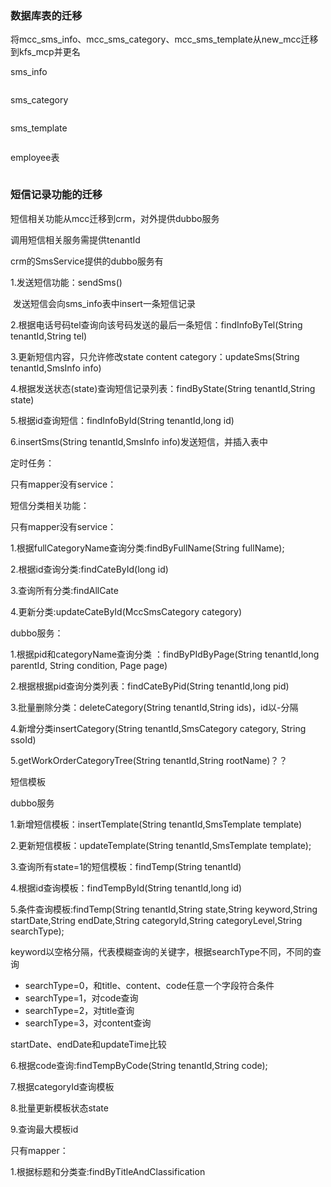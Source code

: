 ### 数据库表的迁移

将mcc_sms_info、mcc_sms_category、mcc_sms_template从new_mcc迁移到kfs_mcp并更名

sms_info

```sql

```

sms_category

```sql

```

sms_template

```sql

```

employee表

```sql

```



### 短信记录功能的迁移

短信相关功能从mcc迁移到crm，对外提供dubbo服务

调用短信相关服务需提供tenantId

crm的SmsService提供的dubbo服务有



1.发送短信功能：sendSms()

​	发送短信会向sms_info表中insert一条短信记录

2.根据电话号码tel查询向该号码发送的最后一条短信：findInfoByTel(String tenantId,String tel)

3.更新短信内容，只允许修改state content category：updateSms(String tenantId,SmsInfo info)

4.根据发送状态(state)查询短信记录列表：findByState(String tenantId,String state)

5.根据id查询短信：findInfoById(String tenantId,long id)

6.insertSms(String tenantId,SmsInfo info)发送短信，并插入表中

定时任务：

只有mapper没有service：



短信分类相关功能：

只有mapper没有service：

1.根据fullCategoryName查询分类:findByFullName(String fullName);

2.根据id查询分类:findCateById(long id)

3.查询所有分类:findAllCate

4.更新分类:updateCateById(MccSmsCategory category)

dubbo服务：

1.根据pid和categoryName查询分类 ：findByPIdByPage(String tenantId,long parentId, String condition, Page<MccSmsCategory> page)

2.根据根据pid查询分类列表：findCateByPid(String tenantId,long pid)

3.批量删除分类：deleteCategory(String tenantId,String ids)，id以-分隔

4.新增分类insertCategory(String tenantId,SmsCategory category, String ssoId)

5.getWorkOrderCategoryTree(String tenantId,String rootName)？？

短信模板

dubbo服务

1.新增短信模板：insertTemplate(String tenantId,SmsTemplate template)

2.更新短信模板：updateTemplate(String tenantId,SmsTemplate template);

3.查询所有state=1的短信模板：findTemp(String tenantId)

4.根据id查询模板：findTempById(String tenantId,long id)

5.条件查询模板:findTemp(String tenantId,String state,String keyword,String startDate,String endDate,String categoryId,String categoryLevel,String searchType);

keyword以空格分隔，代表模糊查询的关键字，根据searchType不同，不同的查询

* searchType=0，和title、content、code任意一个字段符合条件
* searchType=1，对code查询
* searchType=2，对title查询
* searchType=3，对content查询

startDate、endDate和updateTime比较

6.根据code查询:findTempByCode(String tenantId,String code);

7.根据categoryId查询模板

8.批量更新模板状态state

9.查询最大模板id

只有mapper：

1.根据标题和分类查:findByTitleAndClassification

